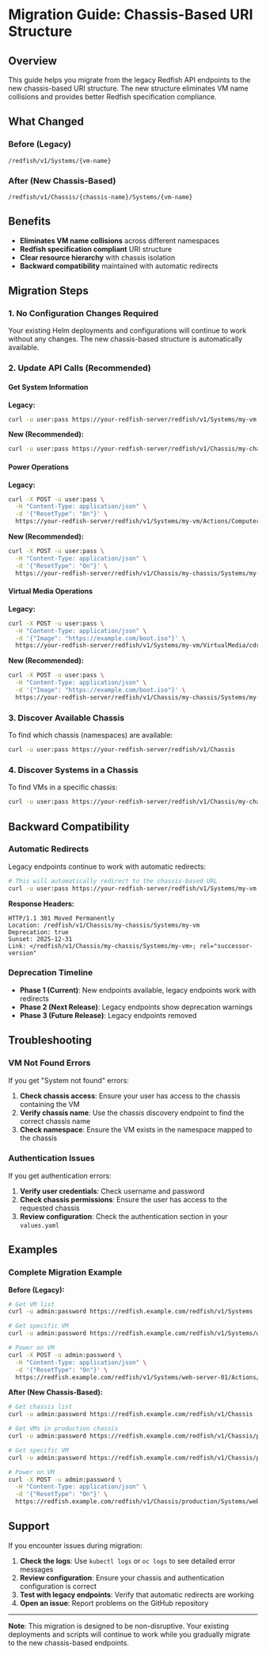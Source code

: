 # Migration Guide: Chassis-Based URI Structure

## Overview

This guide helps you migrate from the legacy Redfish API endpoints to the new chassis-based URI structure. The new structure eliminates VM name collisions and provides better Redfish specification compliance.

## What Changed

### **Before (Legacy)**
```
/redfish/v1/Systems/{vm-name}
```

### **After (New Chassis-Based)**
```
/redfish/v1/Chassis/{chassis-name}/Systems/{vm-name}
```

## Benefits

- **Eliminates VM name collisions** across different namespaces
- **Redfish specification compliant** URI structure
- **Clear resource hierarchy** with chassis isolation
- **Backward compatibility** maintained with automatic redirects

## Migration Steps

### 1. **No Configuration Changes Required**

Your existing Helm deployments and configurations will continue to work without any changes. The new chassis-based structure is automatically available.

### 2. **Update API Calls (Recommended)**

#### **Get System Information**

**Legacy:**
```bash
curl -u user:pass https://your-redfish-server/redfish/v1/Systems/my-vm
```

**New (Recommended):**
```bash
curl -u user:pass https://your-redfish-server/redfish/v1/Chassis/my-chassis/Systems/my-vm
```

#### **Power Operations**

**Legacy:**
```bash
curl -X POST -u user:pass \
  -H "Content-Type: application/json" \
  -d '{"ResetType": "On"}' \
  https://your-redfish-server/redfish/v1/Systems/my-vm/Actions/ComputerSystem.Reset
```

**New (Recommended):**
```bash
curl -X POST -u user:pass \
  -H "Content-Type: application/json" \
  -d '{"ResetType": "On"}' \
  https://your-redfish-server/redfish/v1/Chassis/my-chassis/Systems/my-vm/Actions/ComputerSystem.Reset
```

#### **Virtual Media Operations**

**Legacy:**
```bash
curl -X POST -u user:pass \
  -H "Content-Type: application/json" \
  -d '{"Image": "https://example.com/boot.iso"}' \
  https://your-redfish-server/redfish/v1/Systems/my-vm/VirtualMedia/cdrom0/Actions/VirtualMedia.InsertMedia
```

**New (Recommended):**
```bash
curl -X POST -u user:pass \
  -H "Content-Type: application/json" \
  -d '{"Image": "https://example.com/boot.iso"}' \
  https://your-redfish-server/redfish/v1/Chassis/my-chassis/Systems/my-vm/VirtualMedia/cdrom0/Actions/VirtualMedia.InsertMedia
```

### 3. **Discover Available Chassis**

To find which chassis (namespaces) are available:

```bash
curl -u user:pass https://your-redfish-server/redfish/v1/Chassis
```

### 4. **Discover Systems in a Chassis**

To find VMs in a specific chassis:

```bash
curl -u user:pass https://your-redfish-server/redfish/v1/Chassis/my-chassis/Systems
```

## Backward Compatibility

### **Automatic Redirects**

Legacy endpoints continue to work with automatic redirects:

```bash
# This will automatically redirect to the chassis-based URL
curl -u user:pass https://your-redfish-server/redfish/v1/Systems/my-vm
```

**Response Headers:**
```
HTTP/1.1 301 Moved Permanently
Location: /redfish/v1/Chassis/my-chassis/Systems/my-vm
Deprecation: true
Sunset: 2025-12-31
Link: </redfish/v1/Chassis/my-chassis/Systems/my-vm>; rel="successor-version"
```

### **Deprecation Timeline**

- **Phase 1 (Current)**: New endpoints available, legacy endpoints work with redirects
- **Phase 2 (Next Release)**: Legacy endpoints show deprecation warnings
- **Phase 3 (Future Release)**: Legacy endpoints removed

## Troubleshooting

### **VM Not Found Errors**

If you get "System not found" errors:

1. **Check chassis access**: Ensure your user has access to the chassis containing the VM
2. **Verify chassis name**: Use the chassis discovery endpoint to find the correct chassis name
3. **Check namespace**: Ensure the VM exists in the namespace mapped to the chassis

### **Authentication Issues**

If you get authentication errors:

1. **Verify user credentials**: Check username and password
2. **Check chassis permissions**: Ensure the user has access to the requested chassis
3. **Review configuration**: Check the authentication section in your `values.yaml`

## Examples

### **Complete Migration Example**

**Before (Legacy):**
```bash
# Get VM list
curl -u admin:password https://redfish.example.com/redfish/v1/Systems

# Get specific VM
curl -u admin:password https://redfish.example.com/redfish/v1/Systems/web-server-01

# Power on VM
curl -X POST -u admin:password \
  -H "Content-Type: application/json" \
  -d '{"ResetType": "On"}' \
  https://redfish.example.com/redfish/v1/Systems/web-server-01/Actions/ComputerSystem.Reset
```

**After (New Chassis-Based):**
```bash
# Get chassis list
curl -u admin:password https://redfish.example.com/redfish/v1/Chassis

# Get VMs in production chassis
curl -u admin:password https://redfish.example.com/redfish/v1/Chassis/production/Systems

# Get specific VM
curl -u admin:password https://redfish.example.com/redfish/v1/Chassis/production/Systems/web-server-01

# Power on VM
curl -X POST -u admin:password \
  -H "Content-Type: application/json" \
  -d '{"ResetType": "On"}' \
  https://redfish.example.com/redfish/v1/Chassis/production/Systems/web-server-01/Actions/ComputerSystem.Reset
```

## Support

If you encounter issues during migration:

1. **Check the logs**: Use `kubectl logs` or `oc logs` to see detailed error messages
2. **Review configuration**: Ensure your chassis and authentication configuration is correct
3. **Test with legacy endpoints**: Verify that automatic redirects are working
4. **Open an issue**: Report problems on the GitHub repository

---

**Note**: This migration is designed to be non-disruptive. Your existing deployments and scripts will continue to work while you gradually migrate to the new chassis-based endpoints. 